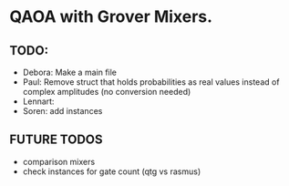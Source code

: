 # QAOA with Grover Mixers.

## TODO:

- Debora: Make a main file
- Paul: Remove struct that holds probabilities as real values instead of complex amplitudes (no conversion needed)
- Lennart: 
- Soren: add instances

## FUTURE TODOS

- comparison mixers
- check instances for gate count (qtg vs rasmus)

  
